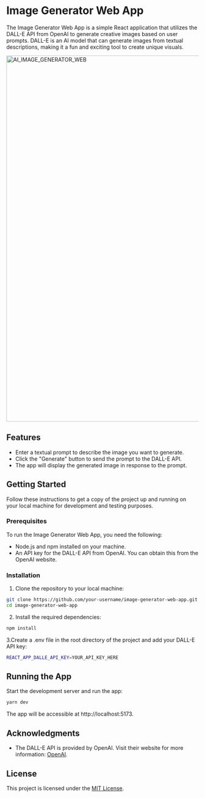 # Image Generator Web App

The Image Generator Web App is a simple React application that utilizes the DALL-E API from OpenAI to generate creative images based on user prompts. DALL-E is an AI model that can generate images from textual descriptions, making it a fun and exciting tool to create unique visuals.

<img width="960" alt="AI_IMAGE_GENERATOR_WEB" src="https://github.com/000vishalsharma000/beginner_python_assignments/assets/132067848/155eed3f-5ecc-4de7-86a0-8a334bee303a">

## Features

- Enter a textual prompt to describe the image you want to generate.
- Click the "Generate" button to send the prompt to the DALL-E API.
- The app will display the generated image in response to the prompt.

## Getting Started

Follow these instructions to get a copy of the project up and running on your local machine for development and testing purposes.

### Prerequisites

To run the Image Generator Web App, you need the following:

- Node.js and npm installed on your machine.
- An API key for the DALL-E API from OpenAI. You can obtain this from the OpenAI website.

### Installation

1. Clone the repository to your local machine:

```bash
git clone https://github.com/your-username/image-generator-web-app.git
cd image-generator-web-app
```

2. Install the required dependencies:

```bash
npm install
```

3.Create a .env file in the root directory of the project and add your DALL-E API key:

```bash
REACT_APP_DALLE_API_KEY=YOUR_API_KEY_HERE

```

## Running the App
Start the development server and run the app:

```bash
yarn dev

```
The app will be accessible at http://localhost:5173.



## Acknowledgments

- The DALL-E API is provided by OpenAI. Visit their website for more information: [OpenAI](https://openai.com).


## License

This project is licensed under the [MIT License](LICENSE).
